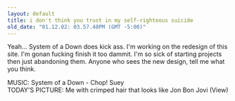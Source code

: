 ```yaml
---
layout: default
title: i don't think you trust in my self-righteous suicide
old_date: "01.12.02: 03.57.40PM (GMT -5:00)"
---
```


Yeah... System of a Down does kick ass. I'm working on the redesign of this
site. I'm gonan fucking finish it too dammit. I'm so sick of starting projects
then just abandoning them. Anyone who sees the new design, tell me what you
think.

MUSIC: System of a Down - Chop! Suey  
TODAY'S PICTURE: Me with crimped hair that looks like Jon Bon Jovi (View)
